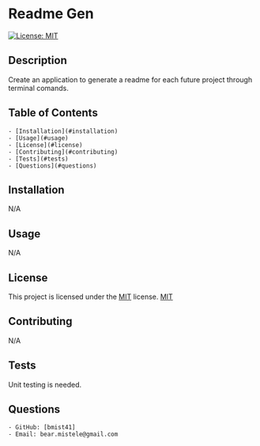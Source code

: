 # Readme Gen 
  [![License: MIT](https://img.shields.io/badge/License-MIT-yellow.svg)](https://opensource.org/licenses/MIT)
## Description
Create an application to generate a readme for each future project through terminal comands.
## Table of Contents
    - [Installation](#installation)
    - [Usage](#usage)
    - [License](#license)
    - [Contributing](#contributing)
    - [Tests](#tests)
    - [Questions](#questions)
## Installation
N/A
## Usage
N/A
## License
This project is licensed under the [MIT](https://opensource.org/licenses/MIT) license.
[MIT](https://opensource.org/licenses/MIT)
## Contributing
N/A
## Tests
Unit testing is needed.
## Questions
    - GitHub: [bmist41]
    - Email: bear.mistele@gmail.com
